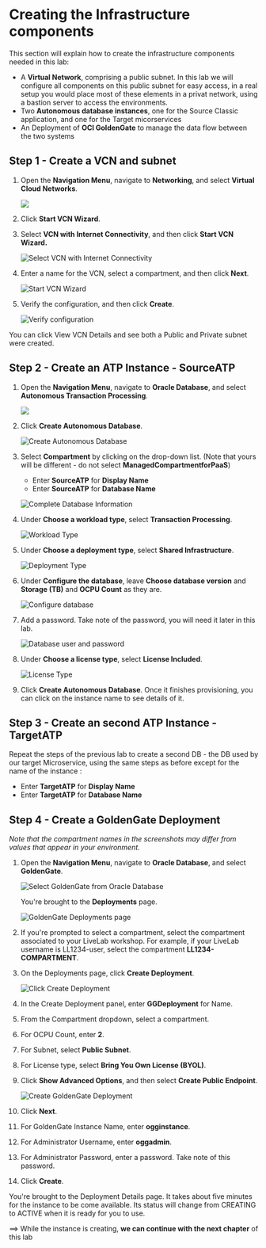 # Creating the Infrastructure components 

This section will explain how to create the infrastructure components needed in this lab:

- A **Virtual Network**, comprising a public subnet.  In this lab we will configure all components on this public subnet for easy access, in a real setup you would place most of these elements in a privat network, using a bastion server to access the environments.
- Two **Autonomous database instances**, one for the Source Classic application, and one for the Target micorservices
- An Deployment of **OCI GoldenGate** to manage the data flow between the two systems



## Step 1 - Create a VCN and subnet

1. Open the **Navigation Menu**, navigate to **Networking**, and select **Virtual Cloud Networks**.

   ![](images/networking-vcn.png)

2. Click **Start VCN Wizard**.

3. Select **VCN with Internet Connectivity**, and then click **Start VCN Wizard.**

   ![Select VCN with Internet Connectivity](images/00-03-vcn-wizard.png)

4. Enter a name for the VCN, select a compartment, and then click **Next**.

   ![Start VCN Wizard](images/00-04.png)

5. Verify the configuration, and then click **Create**.

   ![Verify configuration](images/00-05.png)

You can click View VCN Details and see both a Public and Private subnet were created.

## Step 2 - Create an ATP Instance - SourceATP

1. Open the **Navigation Menu**, navigate to **Oracle Database**, and select **Autonomous Transaction Processing**.

   ![](images/database-atp.png)

2. Click **Create Autonomous Database**.

   ![Create Autonomous Database](images/01-02-create-adb.png)

3. Select **Compartment** by clicking on the drop-down list. (Note that yours will be different - do not select **ManagedCompartmentforPaaS**)

   - Enter **SourceATP** for **Display Name** 
   - Enter **SourceATP** for **Database Name**

   ![Complete Database Information](images/01-03-compartment.png)

4. Under **Choose a workload type**, select **Transaction Processing**.

   ![Workload Type](images/01-04-workload.png)

5. Under **Choose a deployment type**, select **Shared Infrastructure**.

   ![Deployment Type](images/01-05-deployment.png)

6. Under **Configure the database**, leave **Choose database version** and **Storage (TB)** and **OCPU Count** as they are.

   ![Configure database](images/01-06-db.png)

7. Add a password. Take note of the password, you will need it later in this lab.

   ![Database user and password](images/01-07-pw.png)

8. Under **Choose a license type**, select **License Included**.

   ![License Type](images/01-08-license.png)

9. Click **Create Autonomous Database**. Once it finishes provisioning, you can click on the instance name to see details of it.

## Step 3 - Create an second ATP Instance - TargetATP

Repeat the steps of the previous lab to create a second DB - the DB used by our target Microservice, using the same steps as before except for the name of the instance :

- Enter **TargetATP** for **Display Name** 
- Enter **TargetATP** for **Database Name**



## Step 4 - Create a GoldenGate Deployment

*Note that the compartment names in the screenshots may differ from values that appear in your environment.*

1. Open the **Navigation Menu**, navigate to **Oracle Database**, and select **GoldenGate**.

   ![Select GoldenGate from Oracle Database](images/database-goldengate.png " ")

   You're brought to the **Deployments** page.

   ![GoldenGate Deployments page](images/01-01-02a.png "Deployments page")

2. If you're prompted to select a compartment, select the compartment associated to your LiveLab workshop. For example, if your LiveLab username is LL1234-user, select the compartment **LL1234-COMPARTMENT**.

3. On the Deployments page, click **Create Deployment**.

   ![Click Create Deployment](images/01-02-01.png "Create a deployment")

4. In the Create Deployment panel, enter **GGDeployment** for Name.

5. From the Compartment dropdown, select a compartment.

6. For OCPU Count, enter **2**.

7. For Subnet, select **Public Subnet**.

8. For License type, select **Bring You Own License (BYOL)**.

9. Click **Show Advanced Options**, and then select **Create Public Endpoint**.

   ![Create GoldenGate Deployment](images/01-02-create_deployment_panel.png)

10. Click **Next**.

11. For GoldenGate Instance Name, enter **ogginstance**.

12. For Administrator Username, enter **oggadmin**.

13. For Administrator Password, enter a password. Take note of this password.

14. Click **Create**.

You're brought to the Deployment Details page. It takes about five minutes for the instance to be come available.  Its status will change from CREATING to ACTIVE when it is ready for you to use.



==> While the instance is creating, **we can continue with the next chapter** of this lab

